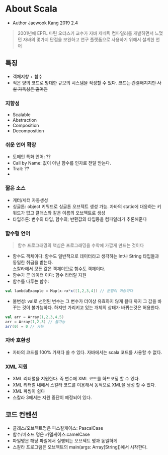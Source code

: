 About Scala
===============================================================
- Author Jaewook Kang 2019 2.4

> 2001년에 EPFL 마틴 오더스키 교수가 자바 제네릭 컴파일러를 개발하면서 느꼈던 자바의 몇가지 단점을 보완하고 연구 플랫폼으로 사용하기 위해서 설계한 언어

## 특징
- 객체지향 + 함수
- 적은 양의 코드로 방대한 규모의 시스템을 작성할 수 있다.
~~코드는 간결해지지만 사실 가독성은 떨어진~~

### 지향성
- Scalable
- Abstraction
- Composition
- Decomposition

### 쉬운 언어 확장
- 도메인 특화 언어: ??
- Call by Name: 값이 아닌 함수를 인자로 전달 받는다. 
- Trait: ??
- 

### 짧은 소스
- 게터/세터 자동생성
- 싱글톤: object 키워드로 싱글톤 오브젝트 생성 가능. 자바의 static에 대응하는 키워드가 없고 클래스와 같은 이름의 오브젝트로 생성
- 타입추론: 변수의 타입, 함수의; 반환값의 타입등을 컴파일러가 추론해준다

### 함수형 언어
> 함수 프로그래밍의 핵심은 프로그래밍을 수학에 가깝게 만드는 것이다
- 함수도 객체이다: 함수도 일반적으로 데이터라고 생각하는 Int나 String 타입들과 동일한 취급을 받는다.  
스칼라에서 모든 값은 객체이므로 함수도 객체이다.
- 함수가 곧 데이터 이다: 함수 리터럴 지원 
- 함수를 다루는 함수: 
```scala
val lambdaExample = Map(x->x*x([1,2,3,4]) // 문법이 이상하다

```
- 불변성: val로 선언된 변수는 그 변수가 더이상 유효하지 않게 될때 까지 그 값을 바꾸는 것이 불가능하다. 하지만 가리키고 있는 개체의 상태가 바뀌는것은 허용한다. 
```scala
val arr = Array(1,2,3,4,5)
arr = Array(1,2,3) // 불가능
arr(0) = 0 // 가능
```

### 자바 호환성
- 자바의 코드를 100% 가져다 쓸 수 있다. 자바에서는 scala 코드를 사용할 수 없다.


### XML 지원
- XML 리터럴을 지원한다. 즉 변수에 XML 코드를 하드코딩 할 수 있다. 
- XML 리터럴 내에서 스칼라 코드를 이용해서 동적으로 XML을 생성 할 수 있다.
- XML 파씽이 쉽다
- 스칼라 3에서는 지원 중단이 예정되어 있다. 

## 코드 컨벤션
- 클래스/오브젝트명은 파스칼케이스: PascalCase
- 함수/메소드 명은 카멜케이스:camelCase
- 파일명은 해당 파일에서 실행되는 오브젝트 명과 동일하게
- 스칼라 프로그램은 오브젝트의 main(args: Array[String])에서 시작한다. 